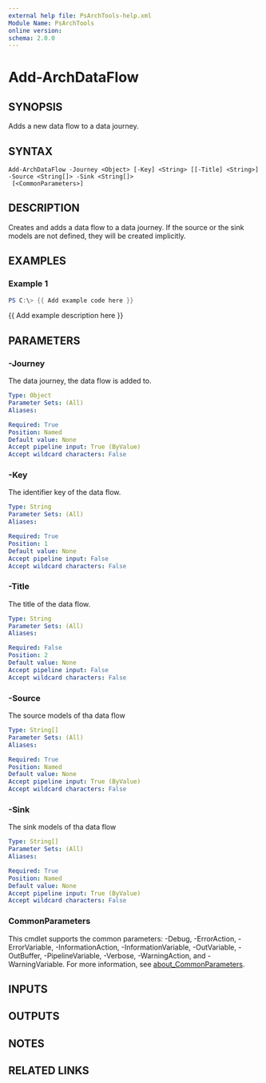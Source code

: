 ```yaml
---
external help file: PsArchTools-help.xml
Module Name: PsArchTools
online version:
schema: 2.0.0
---
```


# Add-ArchDataFlow

## SYNOPSIS
Adds a new data flow to a data journey.

## SYNTAX

```
Add-ArchDataFlow -Journey <Object> [-Key] <String> [[-Title] <String>] -Source <String[]> -Sink <String[]>
 [<CommonParameters>]
```

## DESCRIPTION
Creates and adds a data flow to a data journey. 
If the source or the sink models are not defined, they will be created implicitly.

## EXAMPLES

### Example 1
```powershell
PS C:\> {{ Add example code here }}
```

{{ Add example description here }}

## PARAMETERS

### -Journey
The data journey, the data flow is added to.

```yaml
Type: Object
Parameter Sets: (All)
Aliases:

Required: True
Position: Named
Default value: None
Accept pipeline input: True (ByValue)
Accept wildcard characters: False
```

### -Key
The identifier key of the data flow.

```yaml
Type: String
Parameter Sets: (All)
Aliases:

Required: True
Position: 1
Default value: None
Accept pipeline input: False
Accept wildcard characters: False
```

### -Title
The title of the data flow.

```yaml
Type: String
Parameter Sets: (All)
Aliases:

Required: False
Position: 2
Default value: None
Accept pipeline input: False
Accept wildcard characters: False
```

### -Source
The source models of tha data flow

```yaml
Type: String[]
Parameter Sets: (All)
Aliases:

Required: True
Position: Named
Default value: None
Accept pipeline input: True (ByValue)
Accept wildcard characters: False
```

### -Sink
The sink models of tha data flow

```yaml
Type: String[]
Parameter Sets: (All)
Aliases:

Required: True
Position: Named
Default value: None
Accept pipeline input: True (ByValue)
Accept wildcard characters: False
```

### CommonParameters
This cmdlet supports the common parameters: -Debug, -ErrorAction, -ErrorVariable, -InformationAction, -InformationVariable, -OutVariable, -OutBuffer, -PipelineVariable, -Verbose, -WarningAction, and -WarningVariable. For more information, see [about_CommonParameters](http://go.microsoft.com/fwlink/?LinkID=113216).

## INPUTS

## OUTPUTS

## NOTES

## RELATED LINKS
